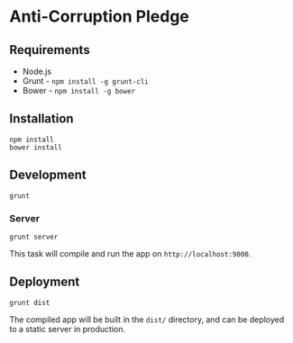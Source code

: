 # Anti-Corruption Pledge

## Requirements

* Node.js
* Grunt - `npm install -g grunt-cli`
* Bower - `npm install -g bower`

## Installation

    npm install
    bower install

## Development

    grunt

### Server

    grunt server

This task will compile and run the app on `http://localhost:9000`.

## Deployment

    grunt dist

The compiled app will be built in the `dist/` directory, and can be deployed to
a static server in production.
